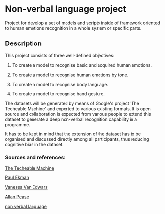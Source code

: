# Non-verbal language project
Project for develop a set of models and scripts inside of framework 
oriented to human emotions recognition in a whole system or specific parts.

## Description
This project consists of three well-defined objectives:

1. To create a model to recognise basic and acquired human emotions.

2. To create a model to recognise human emotions by tone.

3. To create a model to recognise body language.
4. To create a model to recognise hand gesture.

The datasets will be generated by means of Google's project 'The Techeable Machine' and exported to various existing formats. 
It is open source and collaboration is expected from various people to extend this dataset to generate a deep non-verbal recognition capability in a programme.

It has to be kept in mind that the extension of the dataset has to be organised and discussed directly among all participants, thus reducing cognitive bias in the dataset. 

### Sources and references:

[The Techeable Machine](https://teachablemachine.withgoogle.com/)

[Paul Ekman](https://www.paulekman.com/)

[Vanessa Van Edwars](https://en.wikipedia.org/wiki/Vanessa_Van_Edwards)

[Allan Pease](https://en.wikipedia.org/wiki/Allan_Pease)

[non verbal language](https://en.wikipedia.org/wiki/Body_language)

